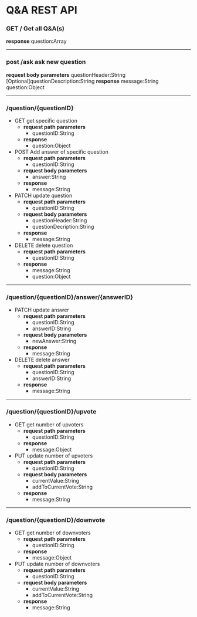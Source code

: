 # Q&A REST API

### GET / Get all Q&A(s)
**response**
  question:Array
************
### post /ask ask new question 
**request body parameters**
  questionHeader:String 
  [Optional]questionDescription:String 
**response**
  message:String
  question:Object
************
### /question/{questionID}
  - GET get specific question 
    - **request path parameters**
      - questionID:String 
    - **response**
      - question:Object
  - POST Add answer of specific question 
    - **request path parameters**
      - questionID:String
    - **request body parameters**
      - answer:String 
    - **response**
      - message:String
  - PATCH update question 
    - **request path parameters**
      - questionID:String
    - **request body parameters**
      - questionHeader:String 
      - questionDecription:String
    - **response**
      - message:String
  - DELETE delete question 
    - **request path parameters**
      - questionID:String
    - **response**
      - message:String 
      - question:Object
**************
### /question/{questionID}/answer/{answerID}
  - PATCH update answer 
    - **request path parameters**
      - questionID:String
      - answerID:String
    - **request body parameters**
      - newAnswer:String
    - **response**
      - message:String
  - DELETE delete answer 
    - **request path parameters**
      - questionID:String 
      - answerID:String 
    - **response**
      - message:String
*******************
### /question/{questionID}/upvote
  - GET get number of upvoters
    - **request path parameters**
      - questionID:String 
    - **response**
      - message:Object
  - PUT update number of upvoters 
    - **request path parameters**
      - questionID:String
    - **request body parameters**
      - currentValue:String
      - addToCurrentVote:String
    - **response**
      - message:String
*******************
### /question/{questionID}/downvote
  - GET get number of downvoters
    - **request path parameters**
      - questionID:String 
    - **response**
      - message:Object
  - PUT update number of downvoters 
    - **request path parameters**
      - questionID:String
    - **request body parameters**
      - currentValue:String
      - addToCurrentVote:String
    - **response**
      - message:String
      
